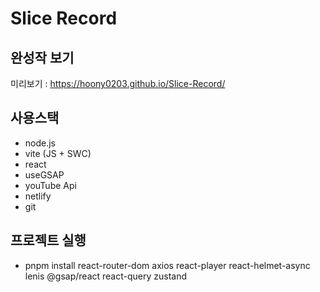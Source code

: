 # Slice Record

## 완성작 보기

미리보기 : https://hoony0203.github.io/Slice-Record/

## 사용스택

- node.js
- vite (JS + SWC)
- react
- useGSAP
- youTube Api
- netlify
- git

## 프로젝트 실행

- pnpm install react-router-dom axios react-player react-helmet-async lenis @gsap/react react-query zustand
